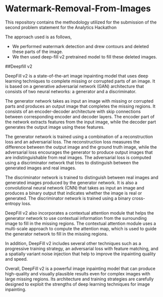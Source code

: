 # Watermark-Removal-From-Images
This repository contains the methodology utilized for the submission of the second problem statement for the Analytics Hackathon

The approach used is as follows,
- We performed watermark detection and drew contours and deleted these parts of the image.
- We then used deep-fill v2 pretrained model to fill these deleted images.

##Deepfill v2

DeepFill v2 is a state-of-the-art image inpainting model that uses deep learning techniques to complete missing or corrupted parts of an image. It is based on a generative adversarial network (GAN) architecture that consists of two neural networks: a generator and a discriminator.

The generator network takes as input an image with missing or corrupted parts and produces an output image that completes the missing regions. It consists of an encoder-decoder architecture with skip connections between corresponding encoder and decoder layers. The encoder part of the network extracts features from the input image, while the decoder part generates the output image using these features.

The generator network is trained using a combination of a reconstruction loss and an adversarial loss. The reconstruction loss measures the difference between the output image and the ground truth image, while the adversarial loss encourages the generator to produce output images that are indistinguishable from real images. The adversarial loss is computed using a discriminator network that tries to distinguish between the generated images and real images.

The discriminator network is trained to distinguish between real images and generated images produced by the generator network. It is also a convolutional neural network (CNN) that takes as input an image and produces a binary output that indicates whether the image is real or generated. The discriminator network is trained using a binary cross-entropy loss.

DeepFill v2 also incorporates a contextual attention module that helps the generator network to use contextual information from the surrounding image to fill in the missing regions. The contextual attention module uses a multi-scale approach to compute the attention map, which is used to guide the generator network to fill in the missing regions.

In addition, DeepFill v2 includes several other techniques such as a progressive training strategy, an adversarial loss with feature matching, and a spatially variant noise injection that help to improve the inpainting quality and speed.

Overall, DeepFill v2 is a powerful image inpainting model that can produce high-quality and visually plausible results even for complex images with large missing regions. Its architecture and training strategies are carefully designed to exploit the strengths of deep learning techniques for image inpainting.
